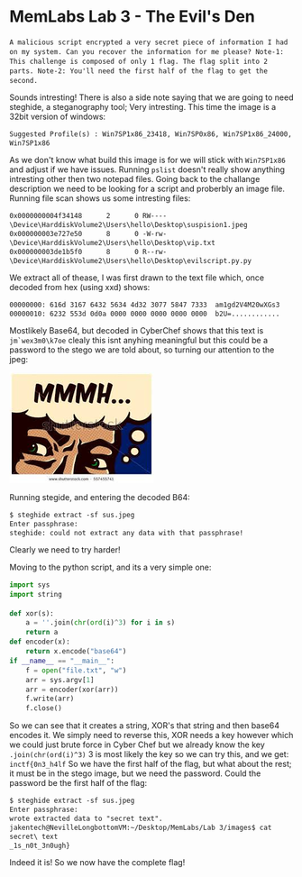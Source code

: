 # MemLabs Lab 3 - The Evil's Den

`A malicious script encrypted a very secret piece of information I had on my system. Can you recover the information for me please?
 Note-1: This challenge is composed of only 1 flag. The flag split into 2 parts. Note-2: You'll need the first half of the flag to get the second. `

Sounds intresting! There is also a side note saying that we are going to need steghide, a steganography tool; Very intresting. This time the image is a 32bit version of windows:
```
Suggested Profile(s) : Win7SP1x86_23418, Win7SP0x86, Win7SP1x86_24000, Win7SP1x86
```
As we don't know what build this image is for we will stick with `Win7SP1x86` and adjust if we have issues. Running `pslist` doesn't really show anything intresting other then two notepad files. 
Going back to the challange description we need to be looking for a script and proberbly an image file. Running file scan shows us some intresting files:
```
0x0000000004f34148      2      0 RW---- \Device\HarddiskVolume2\Users\hello\Desktop\suspision1.jpeg
0x000000003e727e50      8      0 -W-rw- \Device\HarddiskVolume2\Users\hello\Desktop\vip.txt
0x000000003de1b5f0      8      0 R--rw- \Device\HarddiskVolume2\Users\hello\Desktop\evilscript.py.py
```
We extract all of thease, I was first drawn to the text file which, once decoded from hex (using xxd) shows:
```
00000000: 616d 3167 6432 5634 4d32 3077 5847 7333  am1gd2V4M20wXGs3
00000010: 6232 553d 0d0a 0000 0000 0000 0000 0000  b2U=............
```
Mostlikely Base64, but decoded in CyberChef shows that this text is ``jm`wex3m0\k7oe`` clealy this isnt anyhing meaningful but this could be a password to the stego we are told about, so turning our attention to the jpeg:

![](images/sus.jpeg)

Running stegide, and entering the decoded B64:
```
$ steghide extract -sf sus.jpeg 
Enter passphrase: 
steghide: could not extract any data with that passphrase!
```
Clearly we need to try harder! 

Moving to the python script, and its a very simple one:
```python
import sys
import string

def xor(s):
	a = ''.join(chr(ord(i)^3) for i in s)
	return a
def encoder(x):	
	return x.encode("base64")
if __name__ == "__main__":
	f = open("file.txt", "w")
	arr = sys.argv[1]
	arr = encoder(xor(arr))
	f.write(arr)
	f.close()
```
So we can see that it creates a string, XOR's that string and then base64 encodes it. We simply need to reverse this, XOR needs a key however which we could just brute force in Cyber Chef but we already know the key `.join(chr(ord(i)^3)` 3 is most likely the key so we can try this, and we get:
`inctf{0n3_h4lf` 
So we have the first half of the flag, but what about the rest; it must be in the stego image, but we need the password. Could the password be the first half of the flag:
```
$ steghide extract -sf sus.jpeg 
Enter passphrase: 
wrote extracted data to "secret text".
jakentech@NevilleLongbottomVM:~/Desktop/MemLabs/Lab 3/images$ cat secret\ text 
_1s_n0t_3n0ugh}
```
Indeed it is! So we now have the complete flag!